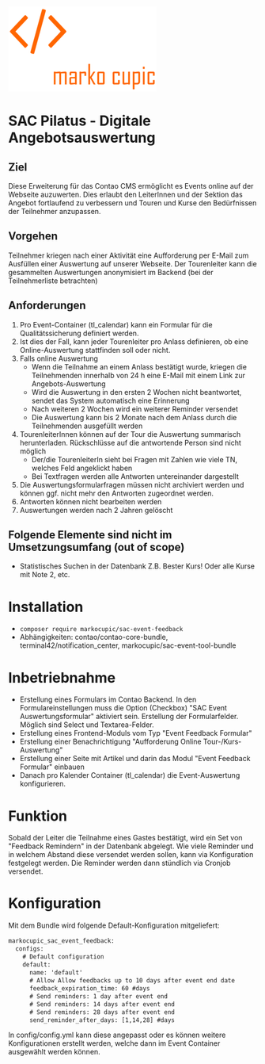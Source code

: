 ![Alt text](docs/logo.png?raw=true "logo")

# SAC Pilatus - Digitale Angebotsauswertung
## Ziel
Diese Erweiterung für das Contao CMS ermöglicht es Events online auf der Webseite auzuwerten. 
 Dies erlaubt den LeiterInnen und der Sektion das Angebot fortlaufend zu verbessern
 und Touren und Kurse den Bedürfnissen der Teilnehmer anzupassen.

## Vorgehen
Teilnehmer kriegen nach einer Aktivität eine Aufforderung per E-Mail zum Ausfüllen einer Auswertung 
  auf unserer Webseite.
Der Tourenleiter kann die gesammelten Auswertungen anonymisiert im Backend (bei der Teilnehmerliste betrachten)

## Anforderungen

1. Pro Event-Container (tl_calendar) kann ein Formular für die Qualitätssicherung definiert werden.
2. Ist dies der Fall, kann jeder Tourenleiter pro Anlass definieren, ob eine Online-Auswertung stattfinden soll oder nicht.
3. Falls online Auswertung
   - Wenn die Teilnahme an einem Anlass bestätigt wurde, kriegen die Teilnehmenden innerhalb von 24 h eine E-Mail mit einem Link zur Angebots-Auswertung
   - Wird die Auswertung in den ersten 2 Wochen nicht beantwortet, sendet das System automatisch eine Erinnerung
   - Nach weiteren 2 Wochen wird ein weiterer Reminder versendet
   - Die Auswertung kann bis 2 Monate nach dem Anlass durch die Teilnehmenden ausgefüllt werden
4. TourenleiterInnen können auf der Tour die Auswertung summarisch herunterladen. Rückschlüsse auf die antwortende Person sind nicht möglich
   - Der/die TourenleiterIn sieht bei Fragen mit Zahlen wie viele TN, welches Feld angeklickt haben
   - Bei Textfragen werden alle Antworten untereinander dargestellt
5. Die Auswertungsformularfragen müssen nicht archiviert werden und können ggf. nicht mehr den Antworten zugeordnet werden.
6. Antworten können nicht bearbeiten werden
7. Auswertungen werden nach 2 Jahren gelöscht
      
## Folgende Elemente sind nicht im Umsetzungsumfang (out of scope)
-	Statistisches Suchen in der Datenbank Z.B. Bester Kurs! Oder alle Kurse mit Note 2, etc.


# Installation
- `composer require markocupic/sac-event-feedback`
- Abhängigkeiten: contao/contao-core-bundle, terminal42/notification_center, markocupic/sac-event-tool-bundle

# Inbetriebnahme
- Erstellung eines Formulars im Contao Backend. 
 In den Formulareinstellungen muss die Option (Checkbox) "SAC Event Auswertungsformular" aktiviert sein.
 Erstellung der Formularfelder. Möglich sind Select und Textarea-Felder.
- Erstellung eines Frontend-Moduls vom Typ "Event Feedback Formular"
- Erstellung einer Benachrichtigung "Aufforderung Online Tour-/Kurs-Auswertung"
- Erstellung einer Seite mit Artikel und darin das Modul "Event Feedback Formular" einbauen
- Danach pro Kalender Container (tl_calendar) die Event-Auswertung konfigurieren.

# Funktion
Sobald der Leiter die Teilnahme eines Gastes bestätigt, wird ein Set von "Feedback Remindern" in der Datenbank abgelegt.
Wie viele Reminder und in welchem Abstand diese versendet werden sollen, kann via Konfiguration festgelegt werden. 
Die Reminder werden dann stündlich via Cronjob versendet.

# Konfiguration

Mit dem Bundle wird folgende Default-Konfiguration mitgeliefert:

```
markocupic_sac_event_feedback:
  configs:
    # Default configuration
    default:
      name: 'default'
      # Allow Allow feedbacks up to 10 days after event end date
      feedback_expiration_time: 60 #days
      # Send reminders: 1 day after event end
      # Send reminders: 14 days after event end
      # Send reminders: 28 days after event end
      send_reminder_after_days: [1,14,28] #days
```

In config/config.yml kann diese angepasst oder es können weitere Konfigurationen erstellt werden, 
 welche dann im Event Container ausgewählt werden können.